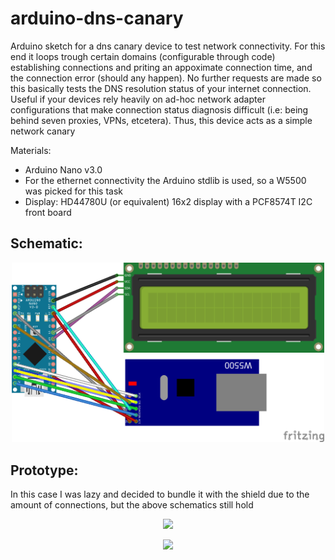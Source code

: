 # arduino-dns-canary
Arduino sketch for a dns canary device to test network connectivity. For this end it loops trough certain domains (configurable through code) establishing connections and priting an appoximate connection time, and the connection error (should any happen). No further requests are made so this basically tests the DNS resolution status of your internet connection. Useful if your devices rely heavily on ad-hoc network adapter configurations that make connection status diagnosis difficult (i.e: being behind seven proxies, VPNs, etcetera). Thus, this device acts as a simple network canary

Materials:
* Arduino Nano v3.0
* For the ethernet connectivity the Arduino stdlib is used, so a W5500 was picked for this task
* Display: HD44780U (or equivalent) 16x2 display with a PCF8574T I2C front board

## Schematic:
<p align="center">
  <img src="/canary_bb.png" width="500">
</p>

## Prototype:
In this case I was lazy and decided to bundle it with the shield due to the amount of connections, but the above schematics still hold

<p align="center">
  <img src="/proto1.jpeg" width="500">
</p>

<p align="center">
  <img src="/proto2.jpeg" width="500">
</p>
